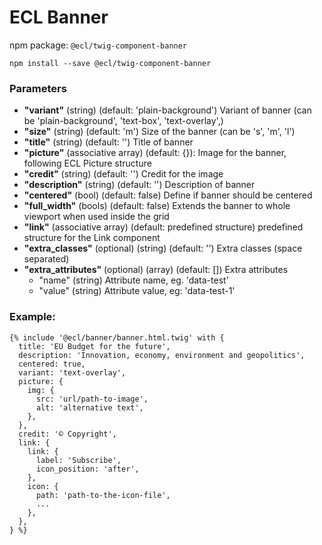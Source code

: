 # ECL Banner

npm package: `@ecl/twig-component-banner`

```shell
npm install --save @ecl/twig-component-banner
```

### Parameters

- **"variant"** (string) (default: 'plain-background') Variant of banner
  (can be 'plain-background', 'text-box', 'text-overlay',)
- **"size"** (string) (default: 'm') Size of the banner (can be 's', 'm', 'l')
- **"title"** (string) (default: '') Title of banner
- **"picture"** (associative array) (default: {}): Image for the banner, following ECL Picture structure
- **"credit"** (string) (default: '') Credit for the image
- **"description"** (string) (default: '') Description of banner
- **"centered"** (bool) (default: false) Define if banner should be centered
- **"full_width"** (bools) (default: false) Extends the banner to whole viewport when used inside the grid
- **"link"** (associative array) (default: predefined structure) predefined structure for the Link component
- **"extra_classes"** (optional) (string) (default: '') Extra classes (space separated)
- **"extra_attributes"** (optional) (array) (default: []) Extra attributes
  - "name" (string) Attribute name, eg. 'data-test'
  - "value" (string) Attribute value, eg: 'data-test-1'

### Example:

<!-- prettier-ignore -->
```twig
{% include '@ecl/banner/banner.html.twig' with {  
  title: 'EU Budget for the future',  
  description: 'Innovation, economy, environment and geopolitics',  
  centered: true,  
  variant: 'text-overlay',
  picture: {
    img: {
      src: 'url/path-to-image',
      alt: 'alternative text',
    },
  },
  credit: '© Copyright',
  link: {  
    link: {  
      label: 'Subscribe',  
      icon_position: 'after',  
    },  
    icon: {  
      path: 'path-to-the-icon-file',  
      ...  
    },  
  },  
} %}
```
